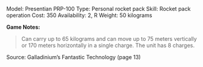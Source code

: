 Model: Presentian PRP-100
Type: Personal rocket pack
Skill: Rocket pack operation
Cost: 350
Availability: 2, R
Weight: 50 kilograms

**Game Notes:** 
> Can carry up to 65 kilograms and can move up to 75 meters vertically or 170 meters horizontally in a single charge. The unit has 8 charges.

Source: Galladinium’s Fantastic Technology (page 13)
